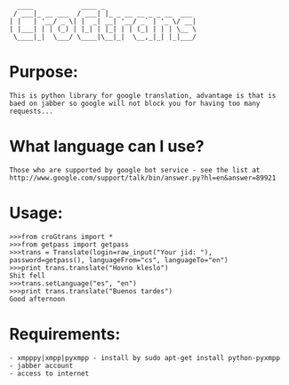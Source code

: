 	  ____            ____ _                       
	 / ___|_ __ ___  / ___| |_ _ __ __ _ _ __  ___ 
	| |   | '__/ _ \| |  _| __| '__/ _` | '_ \/ __|
	| |___| | | (_) | |_| | |_| | | (_| | | | \__ \
	 \____|_|  \___/ \____|\__|_|  \__,_|_| |_|___/
	                                               
Purpose:
========
	This is python library for google translation, advantage is that is baed on jabber so google will not block you for having too many requests...

What language can I use?
========================
	Those who are supported by google bot service - see the list at http://www.google.com/support/talk/bin/answer.py?hl=en&answer=89921

Usage:
===== 
	>>>from croGtrans import *
	>>>from getpass import getpass
	>>>trans = Translate(login=raw_input("Your jid: "), password=getpass(), languageFrom="cs", languageTo="en")
	>>>print trans.translate("Hovno kleslo")
	Shit fell
	>>>trans.setLanguage("es", "en")
	>>>print trans.translate("Buenos tardes")
	Good afternoon

Requirements:
=============
	- xmpppy|xmpp|pyxmpp - install by sudo apt-get install python-pyxmpp
	- jabber account
	- access to internet
